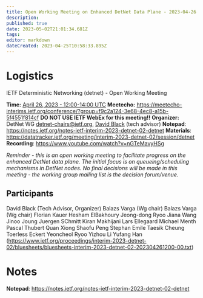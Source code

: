 ```yaml
---
title: Open Working Meeting on Enhanced DetNet Data Plane - 2023-04-26
description: 
published: true
date: 2023-05-02T21:01:34.681Z
tags: 
editor: markdown
dateCreated: 2023-04-25T10:58:33.895Z
---
```


# Logistics

IETF Deterministic Networking (detnet) - Open Working Meeting

**Time:** [April 26, 2023 - 12:00-14:00 UTC](https://www.timeanddate.com/worldclock/fixedtime.html?msg=DetNet+Open+Working+Meeting+on+Enhanced+DetNet+Data+Plane&iso=20230426T12&p1=1440&ah=2)
**Meetecho:** https://meetecho-interims.ietf.org/conference/?group=f9c2a124-3e68-4ec8-a15b-5f4551f814cf
**DO NOT USE IETF WebEx for this meeting!!**
**Organizer:** DetNet WG [detnet-chairs@ietf.org](mailto:detnet-chairs@ietf.org), [David Black](mailto:David.Black@dell.com) (tech advisor)
**Notepad**: https://notes.ietf.org/notes-ietf-interim-2023-detnet-02-detnet
**Materials**: https://datatracker.ietf.org/meeting/interim-2023-detnet-02/session/detnet
**Recording**: https://www.youtube.com/watch?v=nGTeMavyHSg

*Reminder - this is an open working meeting to facilitate progress on the enhanced DetNet data plane. The initial focus is on queueing/scheduling mechanisms in DetNet nodes.  No final decisions will be made in this meeting - the working group mailing list is the decision forum/venue.*



## Participants

  David Black (Tech Advisor, Organizer)
  Balazs Varga (Wg chair)
  Balazs Varga (Wg chair)
  Florian Kauer
  Hesham ElBakhoury
  Jeong-dong Ryoo
  Jiana Wang
  Jinoo Joung
  Juergen SChmitt
  Kiran Makhijani
  Lars Ellegaard
  Michael Menth
  Pascal Thubert
  Quan Xiong
  Shaofu Peng
  Stephan Emile
  Taesik Cheung
  Toerless Eckert
  Yeoncheol Ryoo
  Yizhou Li
  Yufang Han
(https://www.ietf.org/proceedings/interim-2023-detnet-02/bluesheets/bluesheets-interim-2023-detnet-02-202304261200-00.txt)
# Notes

**Notepad**: https://notes.ietf.org/notes-ietf-interim-2023-detnet-02-detnet

